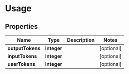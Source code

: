 

# Usage


## Properties

| Name | Type | Description | Notes |
|------------ | ------------- | ------------- | -------------|
|**outputTokens** | **Integer** |  |  [optional] |
|**inputTokens** | **Integer** |  |  [optional] |
|**userTokens** | **Integer** |  |  [optional] |



